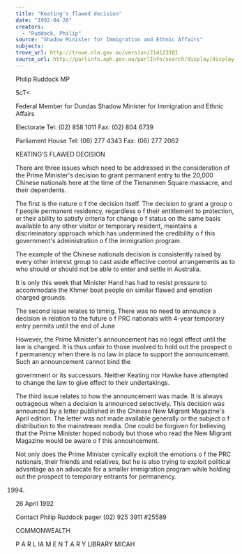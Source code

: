 ```yaml
---
title: "Keating's flawed decision"
date: "1992-04-26"
creators:
  - "Ruddock, Philip"
source: "Shadow Minister for Immigration and Ethnic Affairs"
subjects:
trove_url: http://trove.nla.gov.au/version/214123101
source_url: http://parlinfo.aph.gov.au/parlInfo/search/display/display.w3p;query=Id%3A%22media/pressrel/HPR02006778%22
---
```


 Philip Ruddock MP 

 5cT<

 Federal Member for Dundas  Shadow Minister for Immigration  and Ethnic Affairs

 Electorate  Tel: (02) 858 1011  Fax: (02) 804 6739

 Parliament House  Tel: (06) 277 4343  Fax: (06) 277 2062

 KEATING'S FLAWED DECISION

 There are three issues which need to be addressed in the consideration of the Prime  Minister's decision to grant permanent entry to the 20,000 Chinese nationals here at the  time of the Tienanmen Square massacre, and their dependents.

 The first is the nature o f the decision itself. The decision to grant a group o f people  permanent residency, regardless o f their entitlement to protection, or their ability to  satisfy criteria for change o f status on the same basis available to any other visitor or  temporary resident, maintains a discriminatory approach which has undermined the  credibility o f this government's administration o f the immigration program.

 The example of the Chinese nationals decision is consistently raised by every other  interest group to cast aside effective control arrangements as to who should or should not  be able to enter and settle in Australia.

 It is only this week that Minister Hand has had to resist pressure to accommodate the  Khmer boat people on similar flawed and emotion charged grounds.

 The second issue relates to timing. There was no need to announce a decision in relation  to the future o f PRC nationals with 4-year temporary entry permits until the end of June

 However, the Prime Minister's announcement has no legal effect until the law is changed.  It is thus unfair to those involved to hold out the prospect o f permanency when there is  no law in place to support the announcement. Such an announcement cannot bind the 

 government or its successors. Neither Keating nor Hawke have attempted to change the  law to give effect to their undertakings.

 The third issue relates to how the announcement was made. It is always outrageous when  a decision is announced selectively. This decision was announced by a letter published  in the Chinese New Migrant Magazine's April edition. The letter was not made available  generally or the subject o f distribution to the mainstream media. One could be forgiven  for believing that the Prime Minister hoped nobody but those who read the New Migrant  Magazine would be aware o f this announcement.

 Not only does the Prime Minister cynically exploit the emotions o f the PRC nationals,  their friends and relatives, but he is also trying to exploit political advantage as an  advocate for a smaller immigration program while holding out the prospect to temporary  entrants for permanency.

 1994.

 26 April 1992

 Contact Philip Ruddock pager (02) 925 3911 #25589

 COMMONWEALTH 

 P A R L IA M E N T A R Y  LIBRARY   MICAH

